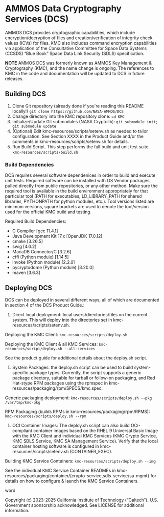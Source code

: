 # AMMOS Data Cryptography Services (DCS)

AMMOS DCS provides cryptographic capabilities, which include encryption/decryption of files and creation/verification of integrity check values (ICVs) for files.  KMC also includes command encryption capabilities via application of the Consultative Committee for Space Data Systems (CCSDS) “Blue Book” Space Data Link Security (SDLS) specification.

**NOTE** AMMOS DCS was formerly known as AMMOS Key Management & Cryptography (KMC), and the name change is ongoing.  The references to KMC in the code and documentation will be updated to DCS in future releases.

## Building DCS
1. Clone Git repository (already done if you're reading this README locally!)
```git clone https://github.com/NASA-AMMOS/DCS```
1. Change directory into the KMC repository clone:
```cd KMC```
1. Initialize/Update Git submodules (NASA Cryptolib):
```git submodule init; git submodule update```
1. (Optional) Edit kmc-resources/scripts/setenv.sh as needed to tailor configuration.  See Section XXXX in the Product Guide and/or the comments in kmc-resources/scripts/setenv.sh for details.
1. Run Build Script.  This step performs the full build and unit test suite.
```kmc-resources/scripts/build.sh```

### Build Dependencies
DCS requires several software dependenices in order to build and execute unit tests.  Required software can be installed with OS Vendor packages, pulled directly from public repositories, or any other method.  Make sure the required tool is available in the build environment appropriately for that particular tool (PATH for executables, LD\_LIBRARY\_PATH for shared libraries, PYTHONPATH for python modules, etc.). Tool versions listed are minimum versions, square brackets are used to denote the tool/version used for the official KMC build and testing.

Required Build Dependencies:
* C Compiler [gcc 11.4.1]
* Java Development Kit 17.x [OpenJDK 17.0.12]
* cmake [3.26.5]
* swig [4.0.2]
* MariaDB Connector/C [3.2.6]
* cffi (Python module) [1.14.5]
* invoke (Python module) [2.2.0]
* pycryptodome (Python module) [3.20.0]
* maven [3.6.3]

## Deploying DCS
DCS can be deployed in several different ways, all of which are documented in section 4 of the DCS Product Guide.:
1. Direct local deployment: local users/directories/files on the current system.  This will deploy into the directories set in kmc-resources/scripts/setenv.sh.

Deploying the KMC Client:
```kmc-resources/scripts/deploy.sh```  

Deploying the KMC Client & all KMC Services:
```kmc-resources/script/deploy.sh --all-services```

See the product guide for additional details about the deploy.sh script.
1. System Packages: the deploy.sh script can be used to build system-specific package types.  Currently, the script supports a generic package directory, suitable for tarball or follow-on packaging, and Red Hat-stype RPM packages using the rpmspec in kmc-resources/packaging/rpm/SPECS/kmc.spec.

Generic packaging deployment:
```kmc-resources/scripts/deploy.sh --pkg /var/tmp/kmc-pkg```

RPM Packaging (builds RPMs in kmc-resources/packaging/rpm/RPMS):
```kmc-resources/scripts/deploy.sh --rpm```

1. OCI Container Images: The deploy.sh script can also build OCI-compliant container images based on the RHEL 9 Universal Basic Image with the KMC Client and individual KMC Services (KMC Crypto Service, KMC SDLS Service, KMC SA Management Service).  Verify that the local container hosting software is configured in kmc-resources/scripts/setenv.sh (CONTAINER_EXEC).

Building KMC Service Containers:
```kmc-resources/scripts/deploy.sh --img```

See the individual KMC Service Container READMEs in kmc-resources/packaging/container/{crypto-service,sdls-service/sa-mgmt} for details on how to configure & launch the KMC Service Containers.

word

Copyright (c) 2023-2025 California Institute of Technology (“Caltech”). U.S. Government sponsorship acknowledged.  See LICENSE for additional information.
